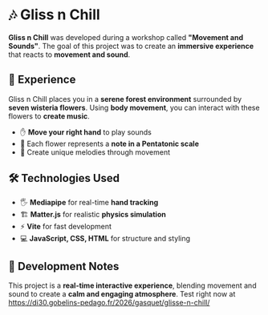 # 🎶 Gliss n Chill  

**Gliss n Chill** was developed during a workshop called **"Movement and Sounds"**. The goal of this project was to create an **immersive experience** that reacts to **movement and sound**.  

## 🎵 Experience  
Gliss n Chill places you in a **serene forest environment** surrounded by **seven wisteria flowers**. Using **body movement**, you can interact with these flowers to **create music**.  
- ✋ **Move your right hand** to play sounds  
- 🌸 Each flower represents a **note in a Pentatonic scale**  
- 🎼 Create unique melodies through movement  

## 🛠️ Technologies Used  
- 🖐 **Mediapipe** for real-time **hand tracking**  
- 🏗️ **Matter.js** for realistic **physics simulation**  
- ⚡ **Vite** for fast development  
- 💻 **JavaScript, CSS, HTML** for structure and styling  

## 🚀 Development Notes  
This project is a **real-time interactive experience**, blending movement and sound to create a **calm and engaging atmosphere**.
Test right now at https://di30.gobelins-pedago.fr/2026/gasquet/glisse-n-chill/
